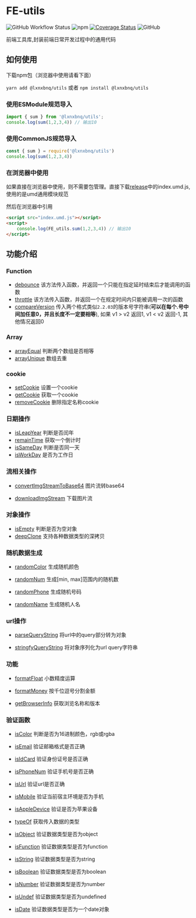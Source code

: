 # FE-utils
![GitHub Workflow Status](https://img.shields.io/github/actions/workflow/status/SaebaRyoo/fe-utils/node.js.yml?branch=main) ![npm](https://img.shields.io/npm/v/@lxnxbnq/utils) [![Coverage Status](https://coveralls.io/repos/github/SaebaRyoo/fe-utils/badge.svg?branch=main)](https://coveralls.io/github/SaebaRyoo/fe-utils?branch=main) ![GitHub](https://img.shields.io/github/license/SaebaRyoo/fe-utils)


前端工具库,封装前端日常开发过程中的通用代码


## 如何使用

下载npm包（浏览器中使用请看下面）

`yarn add @lxnxbnq/utils` 或者 `npm install @lxnxbnq/utils`


### 使用ESModule规范导入
```js
import { sum } from '@lxnxbnq/utils';
console.log(sum(1,2,3,4)) // 输出10

```

### 使用CommonJS规范导入
```js
const { sum } = require('@lxnxbnq/utils')
console.log(sum(1,2,3,4))
```
### 在浏览器中使用
如果直接在浏览器中使用，则不需要包管理。直接下载[release](https://github.com/SaebaRyoo/fe-utils/releases)中的index.umd.js,使用的是umd通用模块规范

然后在浏览器中引用
```html
<script src="index.umd.js"></script>
<script>
    console.log(FE_utils.sum(1,2,3,4)) // 输出10
</script>
```

## 功能介绍

### Function
- [debounce](https://github.com/SaebaRyoo/fe-utils/blob/main/src/function.ts#L1) 该方法传入函数，并返回一个只能在指定延时结束后才能调用的函数
- [throttle](https://github.com/SaebaRyoo/fe-utils/blob/main/src/function.ts#L10) 该方法传入函数，并返回一个在规定时间内只能被调用一次的函数
- [compareVersion](https://github.com/SaebaRyoo/fe-utils/blob/main/src/function.ts#L30) 传入两个格式类似`2.2.03`的版本号字符串(**可以在每个.号中间加任意0，并且长度不一定要相等**), 如果 v1 > v2 返回1, v1 < v2 返回-1, 其他情况返回0


### Array

- [arrayEqual](https://github.com/SaebaRyoo/fe-utils/blob/main/src/array.ts#L1) 判断两个数组是否相等
- [arrayUnique](https://github.com/SaebaRyoo/fe-utils/blob/main/src/array.ts#L21) 数组去重

### cookie

- [setCookie](https://github.com/SaebaRyoo/fe-utils/blob/main/src/cookie.ts#L1) 设置一个cookie
- [getCookie](https://github.com/SaebaRyoo/fe-utils/blob/main/src/cookie.ts#L7) 获取一个cookie
- [removeCookie](https://github.com/SaebaRyoo/fe-utils/blob/main/src/cookie.ts#L20) 删除指定名称cookie


### 日期操作

- [isLeapYear](https://github.com/SaebaRyoo/fe-utils/blob/main/src/date.ts#L4) 判断是否闰年
- [remainTime](https://github.com/SaebaRyoo/fe-utils/blob/main/src/date.ts#L10) 获取一个倒计时
- [isSameDay](https://github.com/SaebaRyoo/fe-utils/blob/main/src/date.ts#L28) 判断是否同一天
- [isWorkDay](https://github.com/SaebaRyoo/fe-utils/blob/main/src/date.ts#50) 是否为工作日




### 流相关操作
- [convertImgStreamToBase64](https://github.com/SaebaRyoo/fe-utils/blob/main/src/img.ts#L2) 图片流转base64

- [downloadImgStream](https://github.com/SaebaRyoo/fe-utils/blob/main/src/img.ts#L12) 下载图片流

### 对象操作
- [isEmpty](https://github.com/SaebaRyoo/fe-utils/blob/main/src/object.ts#L1) 判断是否为空对象
- [deepClone](https://github.com/SaebaRyoo/fe-utils/blob/main/src/deepClone.ts) 支持各种数据类型的深拷贝


### 随机数据生成

- [randomColor](https://github.com/SaebaRyoo/fe-utils/blob/main/src/random.ts#L5) 生成随机颜色
- [randomNum](https://github.com/SaebaRyoo/fe-utils/blob/main/src/random.ts#L17) 生成[min, max]范围内的随机数

- [randomPhone](https://github.com/SaebaRyoo/fe-utils/blob/main/src/random.ts#L25) 生成随机号码
- [randomName](https://github.com/SaebaRyoo/fe-utils/blob/main/src/random.ts#L53) 生成随机人名


### url操作

- [parseQueryString](https://github.com/SaebaRyoo/fe-utils/blob/main/src/urlQuery.ts#L8)  将url中的query部分转为对象


- [stringfyQueryString](https://github.com/SaebaRyoo/fe-utils/blob/main/src/urlQuery.ts#L27) 将对象序列化为url query字符串

### 功能
- [formatFloat](https://github.com/SaebaRyoo/fe-utils/blob/main/src/formatFloat.ts) 小数精度运算

- [formatMoney](https://github.com/SaebaRyoo/fe-utils/blob/main/src/formatMoney.ts) 按千位逗号分割金额
- [getBrowserInfo](https://github.com/SaebaRyoo/fe-utils/blob/main/src/device.ts) 获取浏览名称和版本


### 验证函数

- [isColor](https://github.com/SaebaRyoo/fe-utils/blob/main/src/verify.ts#L2) 判断是否为16进制颜色，rgb或rgba
- [isEmail](https://github.com/SaebaRyoo/fe-utils/blob/main/src/verify.ts#L8) 验证邮箱格式是否正确

- [isIdCard](https://github.com/SaebaRyoo/fe-utils/blob/main/src/verify.ts#L12) 验证身份证号是否正确

- [isPhoneNum](https://github.com/SaebaRyoo/fe-utils/blob/main/src/verify.ts#L18) 验证手机号是否正确

- [isUrl](https://github.com/SaebaRyoo/fe-utils/blob/main/src/verify.ts#L22) 验证url是否正确

- [isMobile](https://github.com/SaebaRyoo/fe-utils/blob/main/src/verify.ts#L28) 验证当前宿主环境是否为手机

- [isAppleDevice](https://github.com/SaebaRyoo/fe-utils/blob/main/src/verify.ts#L34) 验证是否为苹果设备


- [typeOf](https://github.com/SaebaRyoo/fe-utils/blob/main/src/verify.ts#L39) 获取传入数据的类型

- [isObject](https://github.com/SaebaRyoo/fe-utils/blob/main/src/verify.ts#L45) 验证数据类型是否为object

- [isFunction](https://github.com/SaebaRyoo/fe-utils/blob/main/src/verify.ts#L50) 验证数据类型是否为function

- [isString](https://github.com/SaebaRyoo/fe-utils/blob/main/src/verify.ts#L53) 验证数据类型是否为string

- [isBoolean](https://github.com/SaebaRyoo/fe-utils/blob/main/src/verify.ts#L56) 验证数据类型是否为boolean

- [isNumber](https://github.com/SaebaRyoo/fe-utils/blob/main/src/verify.ts#L59) 验证数据类型是否为number

- [isUndef](https://github.com/SaebaRyoo/fe-utils/blob/main/src/verify.ts#L62) 验证数据类型是否为undefined

- [isDate](https://github.com/SaebaRyoo/fe-utils/blob/main/src/verify.ts#L65) 验证数据类型是否为一个date对象

